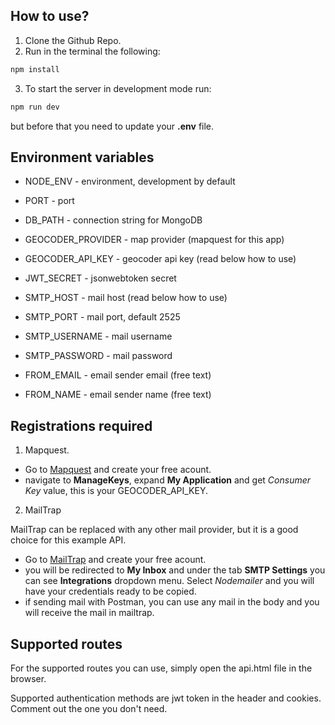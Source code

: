 ## How to use?

1. Clone the Github Repo.
2. Run in the terminal the following:

```bash
npm install
```

3. To start the server in development mode run:

```bash
npm run dev
```

but before that you need to update your **.env** file.

## Environment variables

- NODE_ENV - environment, development by default
- PORT - port
- DB_PATH - connection string for MongoDB

- GEOCODER_PROVIDER - map provider (mapquest for this app)
- GEOCODER_API_KEY - geocoder api key (read below how to use)

- JWT_SECRET - jsonwebtoken secret

- SMTP_HOST - mail host (read below how to use)
- SMTP_PORT - mail port, default 2525
- SMTP_USERNAME - mail username
- SMTP_PASSWORD - mail password
- FROM_EMAIL - email sender email (free text)
- FROM_NAME - email sender name (free text)

## Registrations required

1. Mapquest.

- Go to [Mapquest](https://developer.mapquest.com/) and create your free acount.
- navigate to **ManageKeys**, expand **My Application** and get _Consumer Key_ value, this is your GEOCODER_API_KEY.

2. MailTrap

MailTrap can be replaced with any other mail provider, but it is a good choice for this example API.

- Go to [MailTrap](https://mailtrap.io/) and create your free acount.
- you will be redirected to **My Inbox** and under the tab **SMTP Settings** you can see **Integrations** dropdown menu. Select _Nodemailer_ and you will have your credentials ready to be copied.
- if sending mail with Postman, you can use any mail in the body and you will receive the mail in mailtrap.

## Supported routes

For the supported routes you can use, simply open the api.html file in the browser.

Supported authentication methods are jwt token in the header and cookies. Comment out the one you don't need.

